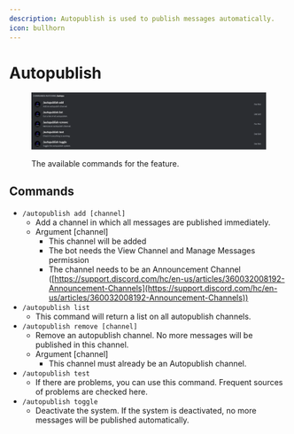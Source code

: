 ```yaml
---
description: Autopublish is used to publish messages automatically.
icon: bullhorn
---
```


# Autopublish

<figure><img src="../../.gitbook/assets/Screenshot 2023-11-01 101543.png" alt=""><figcaption><p>The available commands for the feature.</p></figcaption></figure>

## Commands

* `/autopublish add [channel]`
  * Add a channel in which all messages are published immediately.
  * Argument \[channel]
    * This channel will be added
    * The bot needs the View Channel and Manage Messages permission
    * The channel needs to be an Announcement Channel ([https://support.discord.com/hc/en-us/articles/360032008192-Announcement-Channels](https://support.discord.com/hc/en-us/articles/360032008192-Announcement-Channels))
* `/autopublish list`
  * This command will return a list on all autopublish channels.
* `/autopublish remove [channel]`
  * Remove an autopublish channel. No more messages will be published in this channel.
  * Argument \[channel]
    * This channel must already be an Autopublish channel.
* `/autopublish test`
  * If there are problems, you can use this command. Frequent sources of problems are checked here.
* `/autopublish toggle`
  * Deactivate the system. If the system is deactivated, no more messages will be published automatically.
